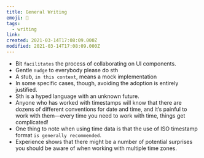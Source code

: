 ```yaml
---
title: General Writing
emoji: 📝
tags:
  - writing
link:
created: 2021-03-14T17:08:09.000Z
modified: 2021-03-14T17:08:09.000Z
---
```


- Bit `facilitates` the process of collaborating on UI components.
- Gentle `nudge` to everybody please do sth
- A stub, `in this context`, means a mock implementation
- In some specific cases, though, avoiding the adoption is entirely justified.
- Sth is a hyped language with an unknown future.
- Anyone who has worked with timestamps will know that there are dozens of different conventions for date and time, and it’s painful to work with them—every time you need to work with time, things get complicated!
- One thing to note when using time data is that the use of ISO timestamp format `is generally recommended`.
- Experience shows that there might be a number of potential surprises you should be aware of when working with multiple time zones.
